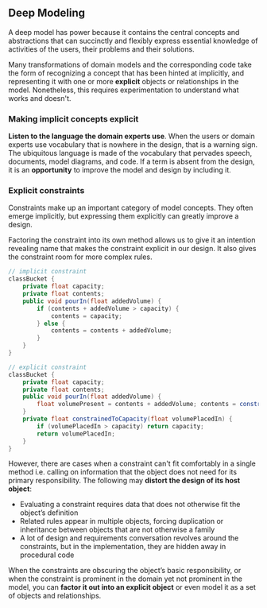 ## Deep Modeling

A deep model has power because it contains the central concepts and abstractions that can succinctly and flexibly express essential knowledge of activities of the users, their problems and their solutions.

Many transformations of domain models and the corresponding code take the form of recognizing a concept that has been hinted at implicitly, and representing it with one or more **explicit** objects or relationships in the model. Nonetheless, this requires experimentation to understand what works and doesn't.

### Making implicit concepts explicit

**Listen to the language the domain experts use**. When the users or domain experts use vocabulary that is nowhere in the design, that is a warning sign.
The ubiquitous language is made of the vocabulary that pervades speech, documents, model diagrams, and code. If a term is absent from the design, it is an **opportunity** to improve the model and design by including it.

### Explicit constraints

Constraints make up an important category of model concepts. They often emerge implicitly, but expressing them explicitly can greatly improve a design.

Factoring the constraint into its own method allows us to give it an intention revealing name that makes the constraint explicit in our design. It also gives the constraint room for more complex rules.

```java
// implicit constraint
classBucket {
    private float capacity;
    private float contents;
    public void pourIn(float addedVolume) {
        if (contents + addedVolume > capacity) {
            contents = capacity;
        } else {
            contents = contents + addedVolume;
        }
    }
}

// explicit constraint
classBucket {
    private float capacity;
    private float contents;
    public void pourIn(float addedVolume) {
        float volumePresent = contents + addedVolume; contents = constrainedToCapacity(volumePresent);
    }
    private float constrainedToCapacity(float volumePlacedIn) {
        if (volumePlacedIn > capacity) return capacity;
        return volumePlacedIn;
    }
}
```

However, there are cases when a constraint can't fit comfortably in a single method i.e. calling on information that the object does not need for its primary responsibility. The following may **distort the design of its host object**:

- Evaluating a constraint requires data that does not otherwise fit the object’s definition
- Related rules appear in multiple objects, forcing duplication or inheritance between objects that are not otherwise a family
- A lot of design and requirements conversation revolves around the constraints, but in the implementation, they are hidden away in procedural code

When the constraints are obscuring the object’s basic responsibility, or when the constraint is prominent in the domain yet not prominent in the model, you can **factor it out into an explicit object** or even model it as a set of objects and relationships.
